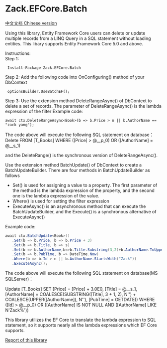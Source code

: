 # Zack.EFCore.Batch
[中文文档 Chinese version](https://github.com/yangzhongke/Zack.EFCore.Batch/blob/main/README_CN.md)  

 Using this library, Entity Framework Core users can delete or update multiple records from a LINQ Query in a SQL statement without loading entities.
 This libary supports Entity Framework Core 5.0 and above.  

 Instructions:  
 Step 1:
```
 Install-Package Zack.EFCore.Batch
```
 Step 2:
 Add the following code into OnConfiguring() method of your DbContext
```
 optionsBuilder.UseBatchEF();
```
Step 3:
Use the extension method DeleteRangeAsync() of DbContext to delete a set of records.
The parameter of DeleteRangeAsync() is the lambda expression of the filter
 Example code:
```
await ctx.DeleteRangeAsync<Book>(b => b.Price > n || b.AuthorName == "zack yang"); 
```

The code above will execute the following SQL statement on database：
Delete FROM [T_Books] WHERE ([Price] > @__p_0) OR ([AuthorName] = @__s_1)


and the DeleteRange() is the synchronous version of DeleteRangeAsync().

Use the extension method BatchUpdate() of DbContext to create a BatchUpdateBuilder.
There are four methods in BatchUpdateBuilder as follows
* Set() is used for assigning a value to a property. The first parameter of the method is the lambda expression of the property, and the second one is the lambda expression of the value.
* Where() is used for setting the filter expression
* ExecuteAsync() is an asynchronous method that can execute the BatchUpdateBuilder, and the Execute() is a synchronous alternative of ExecuteAsync()

 Example code:
 ```csharp
await ctx.BatchUpdate<Book>()
    .Set(b => b.Price, b => b.Price + 3)
    .Set(b => b.Title, b => s)
    .Set(b => b.AuthorName,b=>b.Title.Substring(3,2)+b.AuthorName.ToUpper())
    .Set(b => b.PubTime, b => DateTime.Now)
    .Where(b => b.Id > n || b.AuthorName.StartsWith("Zack"))
    .ExecuteAsync();
```
The code above will execute the following SQL statement on database(MS SQLServer)：

Update [T_Books] SET [Price] = [Price] + 3.0E0, [Title] = @__s_1, [AuthorName] = COALESCE(SUBSTRING([Title], 3 + 1, 2), N'') + COALESCE(UPPER([AuthorName]), N''), [PubTime] = GETDATE()
WHERE ([Id] > @__p_0) OR ([AuthorName] IS NOT NULL AND ([AuthorName] LIKE N'Zack%'))


This library utilizes the EF Core to translate the lambda expression to SQL statement, so it supports nearly all the lambda expressions which EF Core supports.

[Report of this library](https://www.reddit.com/r/dotnetcore/comments/k1esra/how_to_batch_delete_or_update_in_entity_framework/)  
